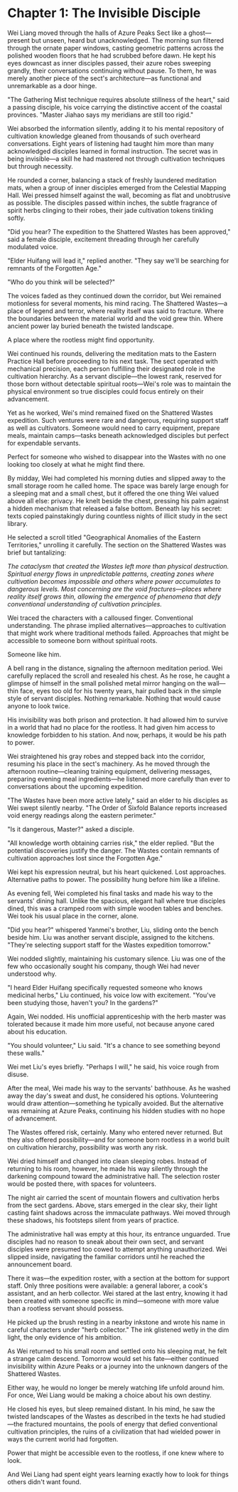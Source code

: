 # Chapter 1: The Invisible Disciple

Wei Liang moved through the halls of Azure Peaks Sect like a ghost—present but unseen, heard but unacknowledged. The morning sun filtered through the ornate paper windows, casting geometric patterns across the polished wooden floors that he had scrubbed before dawn. He kept his eyes downcast as inner disciples passed, their azure robes sweeping grandly, their conversations continuing without pause. To them, he was merely another piece of the sect's architecture—as functional and unremarkable as a door hinge.

"The Gathering Mist technique requires absolute stillness of the heart," said a passing disciple, his voice carrying the distinctive accent of the coastal provinces. "Master Jiahao says my meridians are still too rigid."

Wei absorbed the information silently, adding it to his mental repository of cultivation knowledge gleaned from thousands of such overheard conversations. Eight years of listening had taught him more than many acknowledged disciples learned in formal instruction. The secret was in being invisible—a skill he had mastered not through cultivation techniques but through necessity.

He rounded a corner, balancing a stack of freshly laundered meditation mats, when a group of inner disciples emerged from the Celestial Mapping Hall. Wei pressed himself against the wall, becoming as flat and unobtrusive as possible. The disciples passed within inches, the subtle fragrance of spirit herbs clinging to their robes, their jade cultivation tokens tinkling softly.

"Did you hear? The expedition to the Shattered Wastes has been approved," said a female disciple, excitement threading through her carefully modulated voice.

"Elder Huifang will lead it," replied another. "They say we'll be searching for remnants of the Forgotten Age."

"Who do you think will be selected?"

The voices faded as they continued down the corridor, but Wei remained motionless for several moments, his mind racing. The Shattered Wastes—a place of legend and terror, where reality itself was said to fracture. Where the boundaries between the material world and the void grew thin. Where ancient power lay buried beneath the twisted landscape.

A place where the rootless might find opportunity.

Wei continued his rounds, delivering the meditation mats to the Eastern Practice Hall before proceeding to his next task. The sect operated with mechanical precision, each person fulfilling their designated role in the cultivation hierarchy. As a servant disciple—the lowest rank, reserved for those born without detectable spiritual roots—Wei's role was to maintain the physical environment so true disciples could focus entirely on their advancement.

Yet as he worked, Wei's mind remained fixed on the Shattered Wastes expedition. Such ventures were rare and dangerous, requiring support staff as well as cultivators. Someone would need to carry equipment, prepare meals, maintain camps—tasks beneath acknowledged disciples but perfect for expendable servants.

Perfect for someone who wished to disappear into the Wastes with no one looking too closely at what he might find there.

By midday, Wei had completed his morning duties and slipped away to the small storage room he called home. The space was barely large enough for a sleeping mat and a small chest, but it offered the one thing Wei valued above all else: privacy. He knelt beside the chest, pressing his palm against a hidden mechanism that released a false bottom. Beneath lay his secret: texts copied painstakingly during countless nights of illicit study in the sect library.

He selected a scroll titled "Geographical Anomalies of the Eastern Territories," unrolling it carefully. The section on the Shattered Wastes was brief but tantalizing:

*The cataclysm that created the Wastes left more than physical destruction. Spiritual energy flows in unpredictable patterns, creating zones where cultivation becomes impossible and others where power accumulates to dangerous levels. Most concerning are the void fractures—places where reality itself grows thin, allowing the emergence of phenomena that defy conventional understanding of cultivation principles.*

Wei traced the characters with a calloused finger. Conventional understanding. The phrase implied alternatives—approaches to cultivation that might work where traditional methods failed. Approaches that might be accessible to someone born without spiritual roots.

Someone like him.

A bell rang in the distance, signaling the afternoon meditation period. Wei carefully replaced the scroll and resealed his chest. As he rose, he caught a glimpse of himself in the small polished metal mirror hanging on the wall—thin face, eyes too old for his twenty years, hair pulled back in the simple style of servant disciples. Nothing remarkable. Nothing that would cause anyone to look twice.

His invisibility was both prison and protection. It had allowed him to survive in a world that had no place for the rootless. It had given him access to knowledge forbidden to his station. And now, perhaps, it would be his path to power.

Wei straightened his gray robes and stepped back into the corridor, resuming his place in the sect's machinery. As he moved through the afternoon routine—cleaning training equipment, delivering messages, preparing evening meal ingredients—he listened more carefully than ever to conversations about the upcoming expedition.

"The Wastes have been more active lately," said an elder to his disciples as Wei swept silently nearby. "The Order of Sixfold Balance reports increased void energy readings along the eastern perimeter."

"Is it dangerous, Master?" asked a disciple.

"All knowledge worth obtaining carries risk," the elder replied. "But the potential discoveries justify the danger. The Wastes contain remnants of cultivation approaches lost since the Forgotten Age."

Wei kept his expression neutral, but his heart quickened. Lost approaches. Alternative paths to power. The possibility hung before him like a lifeline.

As evening fell, Wei completed his final tasks and made his way to the servants' dining hall. Unlike the spacious, elegant hall where true disciples dined, this was a cramped room with simple wooden tables and benches. Wei took his usual place in the corner, alone.

"Did you hear?" whispered Yanmei's brother, Liu, sliding onto the bench beside him. Liu was another servant disciple, assigned to the kitchens. "They're selecting support staff for the Wastes expedition tomorrow."

Wei nodded slightly, maintaining his customary silence. Liu was one of the few who occasionally sought his company, though Wei had never understood why.

"I heard Elder Huifang specifically requested someone who knows medicinal herbs," Liu continued, his voice low with excitement. "You've been studying those, haven't you? In the gardens?"

Again, Wei nodded. His unofficial apprenticeship with the herb master was tolerated because it made him more useful, not because anyone cared about his education.

"You should volunteer," Liu said. "It's a chance to see something beyond these walls."

Wei met Liu's eyes briefly. "Perhaps I will," he said, his voice rough from disuse.

After the meal, Wei made his way to the servants' bathhouse. As he washed away the day's sweat and dust, he considered his options. Volunteering would draw attention—something he typically avoided. But the alternative was remaining at Azure Peaks, continuing his hidden studies with no hope of advancement.

The Wastes offered risk, certainly. Many who entered never returned. But they also offered possibility—and for someone born rootless in a world built on cultivation hierarchy, possibility was worth any risk.

Wei dried himself and changed into clean sleeping robes. Instead of returning to his room, however, he made his way silently through the darkening compound toward the administrative hall. The selection roster would be posted there, with spaces for volunteers.

The night air carried the scent of mountain flowers and cultivation herbs from the sect gardens. Above, stars emerged in the clear sky, their light casting faint shadows across the immaculate pathways. Wei moved through these shadows, his footsteps silent from years of practice.

The administrative hall was empty at this hour, its entrance unguarded. True disciples had no reason to sneak about their own sect, and servant disciples were presumed too cowed to attempt anything unauthorized. Wei slipped inside, navigating the familiar corridors until he reached the announcement board.

There it was—the expedition roster, with a section at the bottom for support staff. Only three positions were available: a general laborer, a cook's assistant, and an herb collector. Wei stared at the last entry, knowing it had been created with someone specific in mind—someone with more value than a rootless servant should possess.

He picked up the brush resting in a nearby inkstone and wrote his name in careful characters under "herb collector." The ink glistened wetly in the dim light, the only evidence of his ambition.

As Wei returned to his small room and settled onto his sleeping mat, he felt a strange calm descend. Tomorrow would set his fate—either continued invisibility within Azure Peaks or a journey into the unknown dangers of the Shattered Wastes.

Either way, he would no longer be merely watching life unfold around him. For once, Wei Liang would be making a choice about his own destiny.

He closed his eyes, but sleep remained distant. In his mind, he saw the twisted landscapes of the Wastes as described in the texts he had studied—the fractured mountains, the pools of energy that defied conventional cultivation principles, the ruins of a civilization that had wielded power in ways the current world had forgotten.

Power that might be accessible even to the rootless, if one knew where to look.

And Wei Liang had spent eight years learning exactly how to look for things others didn't want found.
